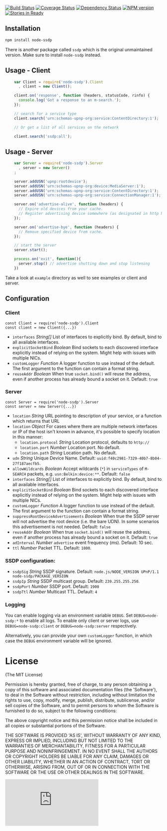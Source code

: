 [![Build Status](https://travis-ci.org/diversario/node-ssdp.svg?branch=master)](https://travis-ci.org/diversario/node-ssdp)
[![Coverage Status](https://img.shields.io/coveralls/diversario/node-ssdp.svg)](https://coveralls.io/r/diversario/node-ssdp?branch=master)
[![Dependency Status](https://gemnasium.com/diversario/node-ssdp.png)](https://gemnasium.com/diversario/node-ssdp)
[![NPM version](https://badge.fury.io/js/node-ssdp.svg)](http://badge.fury.io/js/node-ssdp)
[![Stories in Ready](https://badge.waffle.io/diversario/node-ssdp.png?label=ready&title=Ready)](https://waffle.io/diversario/node-ssdp)

## Installation

```sh
npm install node-ssdp
```

There is another package called `ssdp` which is the original unmaintained version. Make sure to install `node-ssdp` instead.

## Usage - Client

```javascript
    var Client = require('node-ssdp').Client
      , client = new Client();

    client.on('response', function (headers, statusCode, rinfo) {
      console.log('Got a response to an m-search.');
    });

    // search for a service type
    client.search('urn:schemas-upnp-org:service:ContentDirectory:1');

    // Or get a list of all services on the network

    client.search('ssdp:all');
```

## Usage - Server

```javascript
    var Server = require('node-ssdp').Server
      , server = new Server()
    ;

    server.addUSN('upnp:rootdevice');
    server.addUSN('urn:schemas-upnp-org:device:MediaServer:1');
    server.addUSN('urn:schemas-upnp-org:service:ContentDirectory:1');
    server.addUSN('urn:schemas-upnp-org:service:ConnectionManager:1');

    server.on('advertise-alive', function (headers) {
      // Expire old devices from your cache.
      // Register advertising device somewhere (as designated in http headers heads)
    });

    server.on('advertise-bye', function (headers) {
      // Remove specified device from cache.
    });

    // start the server
    server.start();

    process.on('exit', function(){
      server.stop() // advertise shutting down and stop listening
    })
```

Take a look at `example` directory as well to see examples or client and server.

## Configuration

### Client

```
const Client = require('node-ssdp').Client
const client = new Client({...})
```

- `interfaces` _String[]_ List of interfaces to explicitly bind. By default, bind to all available interfaces.
- `explicitSocketBind` _Boolean_ Bind sockets to each discovered interface explicitly instead of relying on the system. Might help with issues with multiple NICs.
- `customLogger` _Function_ A logger function to use instead of the default. The first argument to the function can contain a format string.
- `reuseAddr` _Boolean_ When true `socket.bind()` will reuse the address, even if another process has already bound a socket on it. Default: `true`

### Server

```
const Server = require('node-ssdp').Server
const server = new Server({...})
```

- `location` _String_ URL pointing to description of your service, or a function which returns that URL
- `location` _Object_ For cases where there are multiple network interfaces or IP of the host isn't known in advance, it's possible to specify location in this manner:
  - `location.protocol` _String_ Location protocol, defaults to `http://`
  - `location.port` _Number_ Location port. No default.
  - `location.path` _String_ Location path. No default.
- `udn` _String_ Unique Device Name. Default: `uuid:f40c2981-7329-40b7-8b04-27f187aecfb5`.
- `allowWildcards` _Boolean_ Accept wildcards (`*`) in `serviceTypes` of `M-SEARCH` packets, e.g. `usn:Belkin:device:**`. Default: `false`
- `interfaces` _String[]_ List of interfaces to explicitly bind. By default, bind to all available interfaces.
- `explicitSocketBind` _Boolean_ Bind sockets to each discovered interface explicitly instead of relying on the system. Might help with issues with multiple NICs.
- `customLogger` _Function_ A logger function to use instead of the default. The first argument to the function can contain a format string.
- `suppressRootDeviceAdvertisements` _Boolean_ When true the SSDP server will not advertise the root device (i.e. the bare UDN). In some scenarios this advertisement is not needed. Default: `false`
- `reuseAddr` _Boolean_ When true `socket.bind()` will reuse the address, even if another process has already bound a socket on it. Default: `true`
- `adInterval` _Number_ `advertise` event frequency (ms). Default: 10 sec.
- `ttl` _Number_ Packet TTL. Default: `1800`.

### SSDP configuration:
- `ssdpSig` _String_ SSDP signature. Default: `node.js/NODE_VERSION UPnP/1.1 node-ssdp/PACKAGE_VERSION`
- `ssdpIp` _String_ SSDP multicast group. Default: `239.255.255.250`.
- `ssdpPort` _Number_ SSDP port. Default: `1900`
- `ssdpTtl` _Number_ Multicast TTL. Default: `4`


### Logging

You can enable logging via an environment variable `DEBUG`. Set `DEBUG=node-ssdp:*` to enable all logs. To enable only client or server logs, use
`DEBUG=node-ssdp:client` or `DEBUG=node-ssdp:server` respectively.

Alternatively, you can provide your own `customLogger` function, in which case the `DEBUG` environment variable will be ignored.

# License

(The MIT License)

Permission is hereby granted, free of charge, to any person obtaining a copy of this software and associated documentation files (the 'Software'), to deal in the Software without restriction, including without limitation the rights to use, copy, modify, merge, publish, distribute, sublicense, and/or sell copies of the Software, and to permit persons to whom the Software is furnished to do so, subject to the following conditions:

The above copyright notice and this permission notice shall be included in all copies or substantial portions of the Software.

THE SOFTWARE IS PROVIDED 'AS IS', WITHOUT WARRANTY OF ANY KIND, EXPRESS OR IMPLIED, INCLUDING BUT NOT LIMITED TO THE WARRANTIES OF MERCHANTABILITY, FITNESS FOR A PARTICULAR PURPOSE AND NONINFRINGEMENT. IN NO EVENT SHALL THE AUTHORS OR COPYRIGHT HOLDERS BE LIABLE FOR ANY CLAIM, DAMAGES OR OTHER LIABILITY, WHETHER IN AN ACTION OF CONTRACT, TORT OR OTHERWISE, ARISING FROM, OUT OF OR IN CONNECTION WITH THE SOFTWARE OR THE USE OR OTHER DEALINGS IN THE SOFTWARE.

[![Analytics](https://ga-beacon.appspot.com/UA-51511945-1/node-ssdp/README.md)](https://github.com/igrigorik/ga-beacon)
